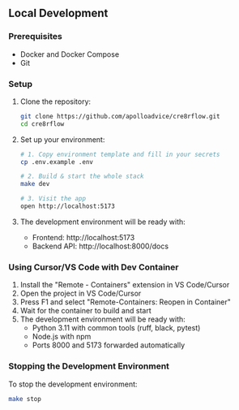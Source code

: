 ## Local Development

### Prerequisites

- Docker and Docker Compose
- Git

### Setup

1. Clone the repository:
   ```bash
   git clone https://github.com/apolloadvice/cre8rflow.git
   cd cre8rflow
   ```

2. Set up your environment:
   ```bash
   # 1. Copy environment template and fill in your secrets
   cp .env.example .env

   # 2. Build & start the whole stack
   make dev

   # 3. Visit the app
   open http://localhost:5173
   ```

3. The development environment will be ready with:
   - Frontend: http://localhost:5173
   - Backend API: http://localhost:8000/docs

### Using Cursor/VS Code with Dev Container

1. Install the "Remote - Containers" extension in VS Code/Cursor
2. Open the project in VS Code/Cursor
3. Press F1 and select "Remote-Containers: Reopen in Container"
4. Wait for the container to build and start
5. The development environment will be ready with:
   - Python 3.11 with common tools (ruff, black, pytest)
   - Node.js with npm
   - Ports 8000 and 5173 forwarded automatically

### Stopping the Development Environment

To stop the development environment:
```bash
make stop
``` 